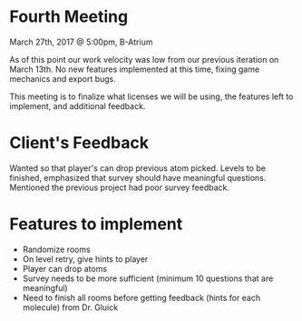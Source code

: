 # Fourth Meeting
March 27th, 2017 @ 5:00pm, B-Atrium

As of this point our work velocity was low from our previous iteration on March 13th.
No new features implemented at this time, fixing game mechanics and export bugs.

This meeting is to finalize what licenses we will be using, the features left to implement, and additional feedback.

# Client's Feedback
Wanted so that player's can drop previous atom picked. Levels to be finished, emphasized that survey should have meaningful questions. Mentioned the previous project had poor survey feedback.

# Features to implement
* Randomize rooms
* On level retry, give hints to player
* Player can drop atoms
* Survey needs to be more sufficient (minimum 10 questions that are meaningful)
* Need to finish all rooms before getting feedback (hints for each molecule) from Dr. Gluick
